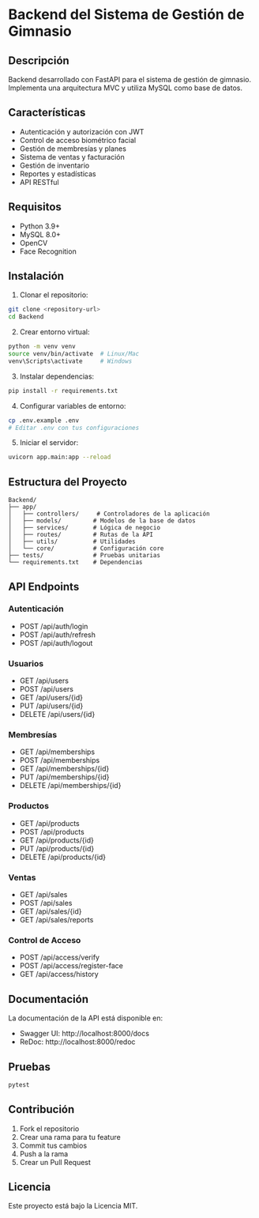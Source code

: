 # Backend del Sistema de Gestión de Gimnasio

## Descripción
Backend desarrollado con FastAPI para el sistema de gestión de gimnasio. Implementa una arquitectura MVC y utiliza MySQL como base de datos.

## Características
- Autenticación y autorización con JWT
- Control de acceso biométrico facial
- Gestión de membresías y planes
- Sistema de ventas y facturación
- Gestión de inventario
- Reportes y estadísticas
- API RESTful

## Requisitos
- Python 3.9+
- MySQL 8.0+
- OpenCV
- Face Recognition

## Instalación

1. Clonar el repositorio:
```bash
git clone <repository-url>
cd Backend
```

2. Crear entorno virtual:
```bash
python -m venv venv
source venv/bin/activate  # Linux/Mac
venv\Scripts\activate     # Windows
```

3. Instalar dependencias:
```bash
pip install -r requirements.txt
```

4. Configurar variables de entorno:
```bash
cp .env.example .env
# Editar .env con tus configuraciones
```

5. Iniciar el servidor:
```bash
uvicorn app.main:app --reload
```

## Estructura del Proyecto
```
Backend/
├── app/
│   ├── controllers/     # Controladores de la aplicación
│   ├── models/         # Modelos de la base de datos
│   ├── services/       # Lógica de negocio
│   ├── routes/         # Rutas de la API
│   ├── utils/          # Utilidades
│   └── core/           # Configuración core
├── tests/              # Pruebas unitarias
└── requirements.txt    # Dependencias
```

## API Endpoints

### Autenticación
- POST /api/auth/login
- POST /api/auth/refresh
- POST /api/auth/logout

### Usuarios
- GET /api/users
- POST /api/users
- GET /api/users/{id}
- PUT /api/users/{id}
- DELETE /api/users/{id}

### Membresías
- GET /api/memberships
- POST /api/memberships
- GET /api/memberships/{id}
- PUT /api/memberships/{id}
- DELETE /api/memberships/{id}

### Productos
- GET /api/products
- POST /api/products
- GET /api/products/{id}
- PUT /api/products/{id}
- DELETE /api/products/{id}

### Ventas
- GET /api/sales
- POST /api/sales
- GET /api/sales/{id}
- GET /api/sales/reports

### Control de Acceso
- POST /api/access/verify
- POST /api/access/register-face
- GET /api/access/history

## Documentación
La documentación de la API está disponible en:
- Swagger UI: http://localhost:8000/docs
- ReDoc: http://localhost:8000/redoc

## Pruebas
```bash
pytest
```

## Contribución
1. Fork el repositorio
2. Crear una rama para tu feature
3. Commit tus cambios
4. Push a la rama
5. Crear un Pull Request

## Licencia
Este proyecto está bajo la Licencia MIT. 